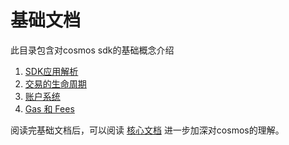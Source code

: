 # 基础文档

此目录包含对cosmos sdk的基础概念介绍

1. [SDK应用解析](./app-anatomy.md)
2. [交易的生命周期](./tx-lifecycle.md)
3. [账户系统](./accounts.md)
4. [Gas 和 Fees](./gas-fees.md)

阅读完基础文档后，可以阅读 [核心文档](../core/README.md) 进一步加深对cosmos的理解。